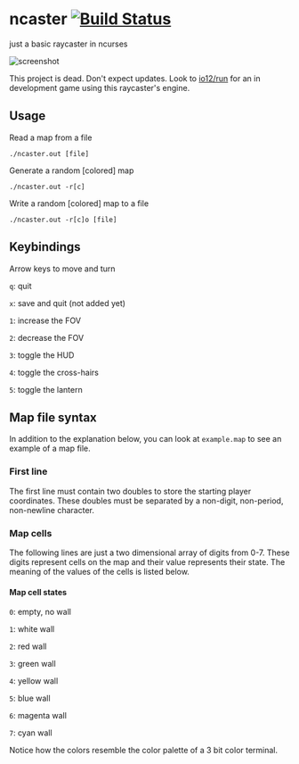 # ncaster [![Build Status](https://travis-ci.org/io12/raycaster.svg?branch=master)](https://travis-ci.org/io12/raycaster)

just a basic raycaster in ncurses

![screenshot](https://raw.githubusercontent.com/io12/raycaster/master/screenshot.png)

This project is dead.
Don't expect updates.
Look to [io12/run](https://github.com/io12/run) for an in development game using this raycaster's engine.

## Usage

Read a map from a file

`./ncaster.out [file]`

Generate a random [colored] map

`./ncaster.out -r[c]`

Write a random [colored] map to a file

`./ncaster.out -r[c]o [file]`

## Keybindings

Arrow keys to move and turn

`q`: quit

`x`: save and quit (not added yet)

`1`: increase the FOV

`2`: decrease the FOV

`3`: toggle the HUD

`4`: toggle the cross-hairs

`5`: toggle the lantern

## Map file syntax

In addition to the explanation below, you can look at `example.map` to see an example of a map file.

### First line

The first line must contain two doubles to store the starting player coordinates.
These doubles must be separated by a non-digit, non-period, non-newline character.

### Map cells

The following lines are just a two dimensional array of digits from 0-7.
These digits represent cells on the map and their value represents their state.
The meaning of the values of the cells is listed below.

#### Map cell states

`0`: empty, no wall

`1`: white wall

`2`: red wall

`3`: green wall

`4`: yellow wall

`5`: blue wall

`6`: magenta wall

`7`: cyan wall

Notice how the colors resemble the color palette of a 3 bit color terminal.
